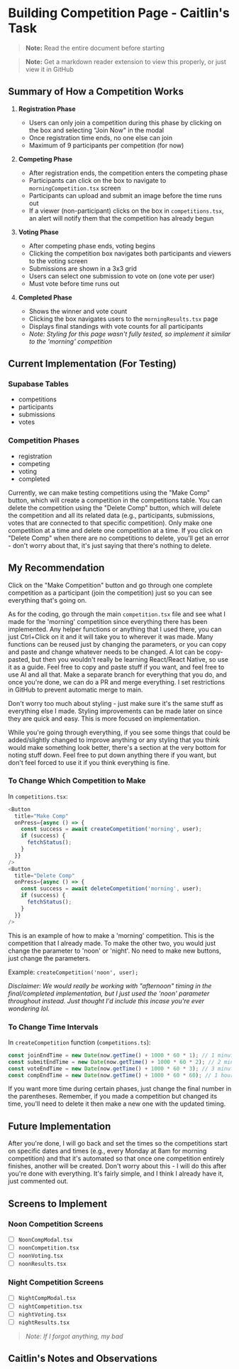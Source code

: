# Building Competition Page - Caitlin's Task

> **Note:** Read the entire document before starting

> **Note:** Get a markdown reader extension to view this properly, or just view it in GitHub

## Summary of How a Competition Works

1. **Registration Phase**

   - Users can only join a competition during this phase by clicking on the box and selecting "Join Now" in the modal
   - Once registration time ends, no one else can join
   - Maximum of 9 participants per competition (for now)

2. **Competing Phase**

   - After registration ends, the competition enters the competing phase
   - Participants can click on the box to navigate to `morningCompetition.tsx` screen
   - Participants can upload and submit an image before the time runs out
   - If a viewer (non-participant) clicks on the box in `competitions.tsx`, an alert will notify them that the competition has already begun

3. **Voting Phase**

   - After competing phase ends, voting begins
   - Clicking the competition box navigates both participants and viewers to the voting screen
   - Submissions are shown in a 3x3 grid
   - Users can select one submission to vote on (one vote per user)
   - Must vote before time runs out

4. **Completed Phase**
   - Shows the winner and vote count
   - Clicking the box navigates users to the `morningResults.tsx` page
   - Displays final standings with vote counts for all participants
   - _Note: Styling for this page wasn't fully tested, so implement it similar to the 'morning' competition_

## Current Implementation (For Testing)

### Supabase Tables

- competitions
- participants
- submissions
- votes

### Competition Phases

- registration
- competing
- voting
- completed

Currently, we can make testing competitions using the "Make Comp" button, which will create a competition in the competitions table. You can delete the competition using the "Delete Comp" button, which will delete the competition and all its related data (e.g., participants, submissions, votes that are connected to that specific competition). Only make one competition at a time and delete one competition at a time. If you click on "Delete Comp" when there are no competitions to delete, you'll get an error - don't worry about that, it's just saying that there's nothing to delete.

## My Recommendation

Click on the "Make Competition" button and go through one complete competition as a participant (join the competition) just so you can see everything that's going on.

As for the coding, go through the main `competition.tsx` file and see what I made for the 'morning' competition since everything there has been implemented. Any helper functions or anything that I used there, you can just Ctrl+Click on it and it will take you to wherever it was made. Many functions can be reused just by changing the parameters, or you can copy and paste and change whatever needs to be changed. A lot can be copy-pasted, but then you wouldn't really be learning React/React Native, so use it as a guide. Feel free to copy and paste stuff if you want, and feel free to use AI and all that. Make a separate branch for everything that you do, and once you're done, we can do a PR and merge everything. I set restrictions in GitHub to prevent automatic merge to main.

Don't worry too much about styling - just make sure it's the same stuff as everything else I made. Styling improvements can be made later on since they are quick and easy. This is more focused on implementation.

While you're going through everything, if you see some things that could be added/slightly changed to improve anything or any styling that you think would make something look better, there's a section at the very bottom for noting stuff down. Feel free to put down anything there if you want, but don't feel forced to use it if you think everything is fine.

### To Change Which Competition to Make

In `competitions.tsx`:

```typescript
<Button
  title="Make Comp"
  onPress={async () => {
    const success = await createCompetition('morning', user);
    if (success) {
      fetchStatus();
    }
  }}
/>
<Button
  title="Delete Comp"
  onPress={async () => {
    const success = await deleteCompetition('morning', user);
    if (success) {
      fetchStatus();
    }
  }}
/>
```

This is an example of how to make a 'morning' competition. This is the competition that I already made. To make the other two, you would just change the parameter to 'noon' or 'night'. No need to make new buttons, just change the parameters.

Example: `createCompetition('noon', user);`

_Disclaimer: We would really be working with "afternoon" timing in the final/completed implementation, but I just used the 'noon' parameter throughout instead. Just thought I'd include this incase you're ever wondering lol._

### To Change Time Intervals

In `createCompetition` function (`competitions.ts`):

```typescript
const joinEndTime = new Date(now.getTime() + 1000 * 60 * 1); // 1 minute from now
const submitEndTime = new Date(now.getTime() + 1000 * 60 * 2); // 2 minutes from now
const voteEndTime = new Date(now.getTime() + 1000 * 60 * 3); // 3 minutes from now
const compEndTime = new Date(now.getTime() + 1000 * 60 * 60); // 1 hour (60 minutes) from now
```

If you want more time during certain phases, just change the final number in the parentheses. Remember, if you made a competition but changed its time, you'll need to delete it then make a new one with the updated timing.

## Future Implementation

After you're done, I will go back and set the times so the competitions start on specific dates and times (e.g., every Monday at 8am for morning competition) and that it's automated so that once one competition entirely finishes, another will be created. Don't worry about this - I will do this after you're done with everything. It's fairly simple, and I think I already have it, just commented out.

## Screens to Implement

### Noon Competition Screens

- [ ] `NoonCompModal.tsx`
- [ ] `noonCompetition.tsx`
- [ ] `noonVoting.tsx`
- [ ] `noonResults.tsx`

### Night Competition Screens

- [ ] `NightCompModal.tsx`
- [ ] `nightCompetition.tsx`
- [ ] `nightVoting.tsx`
- [ ] `nightResults.tsx`

> _Note: If I forgot anything, my bad_

## Caitlin's Notes and Observations
